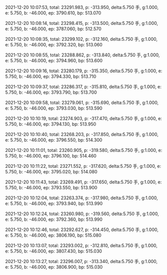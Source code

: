 2021-12-20 10:07:53, total: 23291.983, p: -313.950, delta:5.750 手, g:1.000, e: 5.750, b: -46.000, ep: 3790.610, bp: 513.070

2021-12-20 10:08:14, total: 23298.415, p: -313.500, delta:5.750 手, g:1.000, e: 5.750, b: -46.000, ep: 3787.060, bp: 512.570

2021-12-20 10:08:35, total: 23299.102, p: -312.160, delta:5.750 手, g:1.000, e: 5.750, b: -46.000, ep: 3792.320, bp: 513.060

2021-12-20 10:08:55, total: 23288.862, p: -313.840, delta:5.750 手, g:1.000, e: 5.750, b: -46.000, ep: 3794.960, bp: 513.600

2021-12-20 10:09:16, total: 23280.179, p: -315.350, delta:5.750 手, g:1.000, e: 5.750, b: -46.000, ep: 3794.330, bp: 513.710

2021-12-20 10:09:37, total: 23286.317, p: -315.810, delta:5.750 手, g:1.000, e: 5.750, b: -46.000, ep: 3793.790, bp: 513.700

2021-12-20 10:09:58, total: 23279.061, p: -315.690, delta:5.750 手, g:1.000, e: 5.750, b: -46.000, ep: 3793.030, bp: 513.590

2021-12-20 10:10:19, total: 23274.903, p: -317.470, delta:5.750 手, g:1.000, e: 5.750, b: -46.000, ep: 3794.130, bp: 513.950

2021-12-20 10:10:40, total: 23268.203, p: -317.850, delta:5.750 手, g:1.000, e: 5.750, b: -46.000, ep: 3796.550, bp: 514.300

2021-12-20 10:11:01, total: 23260.905, p: -319.580, delta:5.750 手, g:1.000, e: 5.750, b: -46.000, ep: 3796.100, bp: 514.460

2021-12-20 10:11:22, total: 23271.552, p: -317.620, delta:5.750 手, g:1.000, e: 5.750, b: -46.000, ep: 3795.020, bp: 514.080

2021-12-20 10:11:43, total: 23269.491, p: -317.650, delta:5.750 手, g:1.000, e: 5.750, b: -46.000, ep: 3793.550, bp: 513.900

2021-12-20 10:12:04, total: 23263.374, p: -317.980, delta:5.750 手, g:1.000, e: 5.750, b: -46.000, ep: 3793.940, bp: 513.990

2021-12-20 10:12:24, total: 23260.980, p: -319.560, delta:5.750 手, g:1.000, e: 5.750, b: -46.000, ep: 3792.360, bp: 513.990

2021-12-20 10:12:46, total: 23292.627, p: -314.450, delta:5.750 手, g:1.000, e: 5.750, b: -46.000, ep: 3806.190, bp: 515.080

2021-12-20 10:13:07, total: 23293.002, p: -312.810, delta:5.750 手, g:1.000, e: 5.750, b: -46.000, ep: 3807.430, bp: 515.030

2021-12-20 10:13:27, total: 23296.007, p: -313.340, delta:5.750 手, g:1.000, e: 5.750, b: -46.000, ep: 3806.900, bp: 515.030